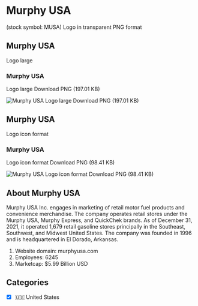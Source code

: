 # Murphy USA
 (stock symbol: MUSA) Logo in transparent PNG format

## Murphy USA
 Logo large

### Murphy USA
 Logo large Download PNG (197.01 KB)

![Murphy USA
 Logo large Download PNG (197.01 KB)](/img/orig/MUSA_BIG-6c5c5e3f.png)

## Murphy USA
 Logo icon format

### Murphy USA
 Logo icon format Download PNG (98.41 KB)

![Murphy USA
 Logo icon format Download PNG (98.41 KB)](/img/orig/MUSA-cc54dcb1.png)

## About Murphy USA


Murphy USA Inc. engages in marketing of retail motor fuel products and convenience merchandise. The company operates retail stores under the Murphy USA, Murphy Express, and QuickChek brands. As of December 31, 2021, it operated 1,679 retail gasoline stores principally in the Southeast, Southwest, and Midwest United States. The company was founded in 1996 and is headquartered in El Dorado, Arkansas.

1. Website domain: murphyusa.com
2. Employees: 6245
3. Marketcap: $5.99 Billion USD


## Categories
- [x] 🇺🇸 United States
